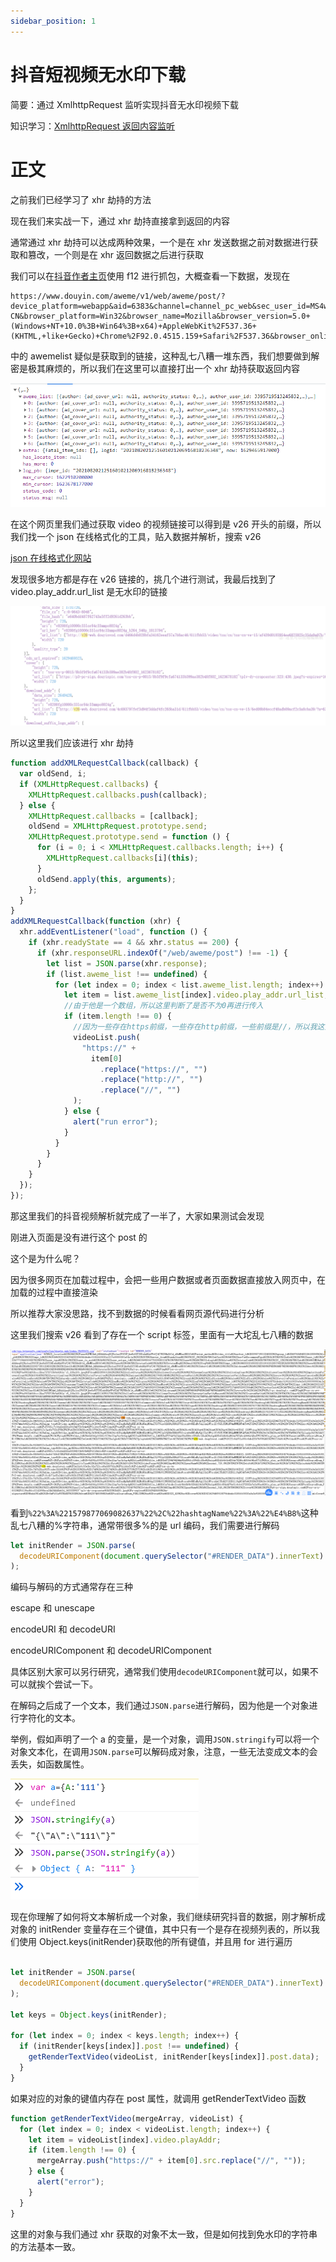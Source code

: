 ```yaml
---
sidebar_position: 1
---
```


# 抖音短视频无水印下载

简要：通过 XmlhttpRequest 监听实现抖音无水印视频下载

知识学习：[XmlhttpRequest 返回内容监听](/油猴教程/入门篇/XHR提交劫持与内容监听/)

# 正文

之前我们已经学习了 xhr 劫持的方法

现在我们来实战一下，通过 xhr 劫持直接拿到返回的内容

通常通过 xhr 劫持可以达成两种效果，一个是在 xhr 发送数据之前对数据进行获取和篡改，一个则是在 xhr 返回数据之后进行获取

我们可以在[抖音作者主页](https://www.douyin.com/user/MS4wLjABAAAAeq80JKa1oaIFOCOFjkw8o5STIHIsAnBQxVPxVJ4C7RZ5Hn8f1d_zNsMKaa8EOlCw?enter_method=video_title&author_id=3395719513245832&group_id=6976849455186185505&log_pb=%7B%22impr_id%22%3A%22021629423215634fdbddc0100fff0030a1217e00000001a54c1a3%22%7D&enter_from=undefined)使用 f12 进行抓包，大概查看一下数据，发现在

```
https://www.douyin.com/aweme/v1/web/aweme/post/?device_platform=webapp&aid=6383&channel=channel_pc_web&sec_user_id=MS4wLjABAAAAeq80JKa1oaIFOCOFjkw8o5STIHIsAnBQxVPxVJ4C7RZ5Hn8f1d_zNsMKaa8EOlCw&max_cursor=1624424355000&count=10&publish_video_strategy_type=2&version_code=160100&version_name=16.1.0&cookie_enabled=true&screen_width=1536&screen_height=864&browser_language=zh-CN&browser_platform=Win32&browser_name=Mozilla&browser_version=5.0+(Windows+NT+10.0%3B+Win64%3B+x64)+AppleWebKit%2F537.36+(KHTML,+like+Gecko)+Chrome%2F92.0.4515.159+Safari%2F537.36&browser_online=true&_signature=_02B4Z6wo00d01gP1vzgAAIDCg.dFeeve9RYD9buAAOHw7d
```

中的 awemelist 疑似是获取到的链接，这种乱七八糟一堆东西，我们想要做到解密是极其麻烦的，所以我们在这里可以直接打出一个 xhr 劫持获取返回内容

![](./img/01/1.png)

在这个网页里我们通过获取 video 的视频链接可以得到是 v26 开头的前缀，所以我们找一个 json 在线格式化的工具，贴入数据并解析，搜索 v26

[json 在线格式化网站](https://www.sojson.com/)

发现很多地方都是存在 v26 链接的，挑几个进行测试，我最后找到了 video.play_addr.url_list 是无水印的链接

![](./img/01/2.png)

所以这里我们应该进行 xhr 劫持

```js
function addXMLRequestCallback(callback) {
  var oldSend, i;
  if (XMLHttpRequest.callbacks) {
    XMLHttpRequest.callbacks.push(callback);
  } else {
    XMLHttpRequest.callbacks = [callback];
    oldSend = XMLHttpRequest.prototype.send;
    XMLHttpRequest.prototype.send = function () {
      for (i = 0; i < XMLHttpRequest.callbacks.length; i++) {
        XMLHttpRequest.callbacks[i](this);
      }
      oldSend.apply(this, arguments);
    };
  }
}
addXMLRequestCallback(function (xhr) {
  xhr.addEventListener("load", function () {
    if (xhr.readyState == 4 && xhr.status == 200) {
      if (xhr.responseURL.indexOf("/web/aweme/post") !== -1) {
        let list = JSON.parse(xhr.response);
        if (list.aweme_list !== undefined) {
          for (let index = 0; index < list.aweme_list.length; index++) {
            let item = list.aweme_list[index].video.play_addr.url_list;
            //由于他是一个数组，所以这里判断了是否不为0再进行传入
            if (item.length !== 0) {
              //因为一些存在https前缀，一些存在http前缀，一些前缀是//，所以我这里直接全部过滤为空加入了https
              videoList.push(
                "https://" +
                  item[0]
                    .replace("https://", "")
                    .replace("http://", "")
                    .replace("//", "")
              );
            } else {
              alert("run error");
            }
          }
        }
      }
    }
  });
});
```

那这里我们的抖音视频解析就完成了一半了，大家如果测试会发现

刚进入页面是没有进行这个 post 的

这个是为什么呢？

因为很多网页在加载过程中，会把一些用户数据或者页面数据直接放入网页中，在加载的过程中直接渲染

所以推荐大家没思路，找不到数据的时候看看网页源代码进行分析

这里我们搜索 v26 看到了存在一个 script 标签，里面有一大坨乱七八糟的数据

![](./img/01/3.png)

看到`%22%3A%221579877069082637%22%2C%22hashtagName%22%3A%22%E4%B8%`这种乱七八糟的%字符串，通常带很多%的是 url 编码，我们需要进行解码

```js
let initRender = JSON.parse(
  decodeURIComponent(document.querySelector("#RENDER_DATA").innerText)
);
```

编码与解码的方式通常存在三种

escape 和 unescape

encodeURI 和 decodeURI

encodeURIComponent 和 decodeURIComponent

具体区别大家可以另行研究，通常我们使用`decodeURIComponent`就可以，如果不可以就挨个尝试一下。

在解码之后成了一个文本，我们通过`JSON.parse`进行解码，因为他是一个对象进行字符化的文本。

举例，假如声明了一个 a 的变量，是一个对象，调用`JSON.stringify`可以将一个对象文本化，在调用`JSON.parse`可以解码成对象，注意，一些无法变成文本的会丢失，如函数属性。

![](./img/01/4.png)

现在你理解了如何将文本解析成一个对象，我们继续研究抖音的数据，刚才解析成对象的 initRender 变量存在三个键值，其中只有一个是存在视频列表的，所以我们使用 Object.keys(initRender)获取他的所有键值，并且用 for 进行遍历

```js

let initRender = JSON.parse(
  decodeURIComponent(document.querySelector("#RENDER_DATA").innerText)
);

let keys = Object.keys(initRender);

for (let index = 0; index < keys.length; index++) {
  if (initRender[keys[index]].post !== undefined) {
    getRenderTextVideo(videoList, initRender[keys[index]].post.data);
  }
}
```

如果对应的对象的键值内存在 post 属性，就调用 getRenderTextVideo 函数

```js
function getRenderTextVideo(mergeArray, videoList) {
  for (let index = 0; index < videoList.length; index++) {
    let item = videoList[index].video.playAddr;
    if (item.length !== 0) {
      mergeArray.push("https://" + item[0].src.replace("//", ""));
    } else {
      alert("error");
    }
  }
}
```

这里的对象与我们通过 xhr 获取的对象不太一致，但是如何找到免水印的字符串的方法基本一致。

